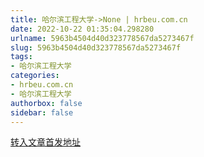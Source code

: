 ```yaml
---
title: 哈尔滨工程大学->None | hrbeu.com.cn
date: 2022-10-22 01:35:04.298280
urlname: 5963b4504d40d323778567da5273467f
slug: 5963b4504d40d323778567da5273467f
tags: 
- 哈尔滨工程大学
categories:
- hrbeu.com.cn
- 哈尔滨工程大学
authorbox: false
sidebar: false
---
```





[转入文章首发地址](https://zmt-m.hljtv.com/video_details.html?from=wap&id=717563)